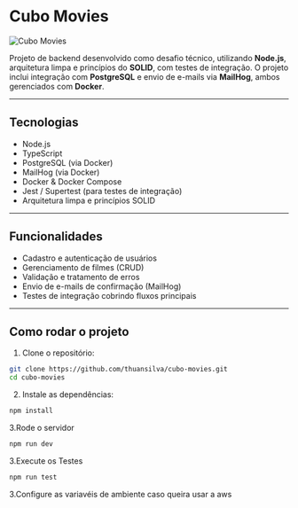 # Cubo Movies

![Cubo Movies](https://img.shields.io/badge/Cubo-Movies-blue)

Projeto de backend desenvolvido como desafio técnico, utilizando **Node.js**, arquitetura limpa e princípios do **SOLID**, com testes de integração. O projeto inclui integração com **PostgreSQL** e envio de e-mails via **MailHog**, ambos gerenciados com **Docker**.

---

## Tecnologias

- Node.js
- TypeScript
- PostgreSQL (via Docker)
- MailHog (via Docker)
- Docker & Docker Compose
- Jest / Supertest (para testes de integração)
- Arquitetura limpa e princípios SOLID

---

## Funcionalidades

- Cadastro e autenticação de usuários
- Gerenciamento de filmes (CRUD)
- Validação e tratamento de erros
- Envio de e-mails de confirmação (MailHog)
- Testes de integração cobrindo fluxos principais

---

## Como rodar o projeto

1. Clone o repositório:

```bash
git clone https://github.com/thuansilva/cubo-movies.git
cd cubo-movies
```

2. Instale as dependências:

```bash
npm install
```

3.Rode o servidor

```bash
npm run dev
```

3.Execute os Testes

```bash
npm run test
```

3.Configure as variavéis de ambiente caso queira usar a aws

